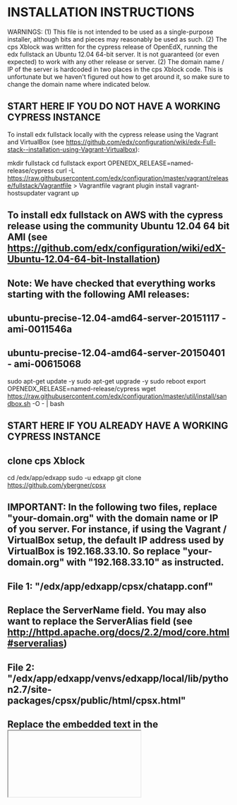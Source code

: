 
# INSTALLATION INSTRUCTIONS

WARNINGS: (1) This file is not intended to be used as a single-purpose installer, although bits and pieces may reasonably be used as such. (2) The cps Xblock was written for the cypress release of OpenEdX, running the edx fullstack an Ubuntu 12.04 64-bit server. It is not guaranteed (or even expected) to work with any other release or server. (2) The domain name / IP of the server is hardcoded in two places in the cps Xblock code. This is unfortunate but we haven't figured out how to get around it, so make sure to change the domain name where indicated below.

## START HERE IF YOU DO NOT HAVE A WORKING CYPRESS INSTANCE

To install edx fullstack locally with the cypress release using the Vagrant and VirtualBox (see https://github.com/edx/configuration/wiki/edx-Full-stack--installation-using-Vagrant-Virtualbox):

mkdir fullstack
cd fullstack
export OPENEDX_RELEASE=named-release/cypress
curl -L https://raw.githubusercontent.com/edx/configuration/master/vagrant/release/fullstack/Vagrantfile > Vagrantfile
vagrant plugin install vagrant-hostsupdater
vagrant up


## To install edx fullstack on AWS with the cypress release using the community Ubuntu 12.04 64 bit AMI (see  https://github.com/edx/configuration/wiki/edX-Ubuntu-12.04-64-bit-Installation)

## Note: We have checked that everything works starting with the following AMI releases:
##   ubuntu-precise-12.04-amd64-server-20151117 - ami-0011546a
##   ubuntu-precise-12.04-amd64-server-20150401 - ami-00615068

sudo apt-get update -y
sudo apt-get upgrade -y
sudo reboot
export OPENEDX_RELEASE=named-release/cypress
wget https://raw.githubusercontent.com/edx/configuration/master/util/install/sandbox.sh -O - | bash


## START HERE IF YOU ALREADY HAVE A WORKING CYPRESS INSTANCE

## clone cps Xblock

cd /edx/app/edxapp
sudo -u edxapp git clone https://github.com/ybergner/cpsx

## IMPORTANT: In the following two files, replace "your-domain.org" with the domain name or IP of you server. For instance, if using the Vagrant / VirtualBox setup, the default IP address used by VirtualBox is 192.168.33.10. So replace "your-domain.org" with "192.168.33.10" as instructed.

## File 1: "/edx/app/edxapp/cpsx/chatapp.conf"
## Replace the ServerName field. You may also want to replace the ServerAlias field (see http://httpd.apache.org/docs/2.2/mod/core.html#serveralias)

## File 2: "/edx/app/edxapp/venvs/edxapp/local/lib/python2.7/site-packages/cpsx/public/html/cpsx.html"
## Replace the embedded text in the <iframe> tag.


## Set up apache2. We will use apache2 on port 4444 to set up the virtual host without interfering with other OpenEdX ports. Note that the initial apache installation will fail because the default port 80 is already in use by nginx. That is OK, we replace the appropriate files following install.

sudo apt-get install apache2 -y
sudo apt-get install php5 php5-mysql libapache2-mod-php5 -y
sudo apt-get install php5 libapache2-mod-php5 libapache2-mod-auth-mysql php5-mysql -y

## Modify /etc/apache2/ports.conf

sudo cp -r cpsx/ports.conf /etc/apache2/

## Add the file chatapp.conf to /etc/apache2/sites-available and then symlink it to sites/enabled

sudo cp -r cpsx/chatapp /var/www
sudo cp -r cpsx/chatapp.conf /etc/apache2/sites-available/
sudo a2dissite default
sudo a2ensite chatapp.conf
sudo service apache2 reload

## Start the virtual host
sudo /etc/init.d/apache2 start

## Create a MySQL DDBB and import the structure from the sql.dump

mysql -u root -e "create database ajax_chat"
mysql -u root ajax_chat < cpsx/chatapp/mysql-dump/sql.dump

## At this point, you can test chatapp by visiting "<your-domain.org>:4444",


## To Set up cypress to work with the Xblock, add this line to cms.envs.json under FEATURES:
  ## "ALLOW_ALL_ADVANCED_COMPONENTS": true,
## Or just replace default cms envs file with this one:

sudo cp cpsx/cypress_envs/cms.env.json cms.env.json

## Finally install the XBlock
sudo -u edxapp /edx/bin/pip.edxapp install cpsx/xblock/

## And copy over these resources:
sudo cp -r cpsx/xblock/cpsx/public /edx/app/edxapp/venvs/edxapp/local/lib/python2.7/site-packages/cpsx/

## Restart the cms using
sudo /edx/bin/supervisorctl restart edxapp:

## And then add "cpsx" to list of advanced modules in course on Studio.

